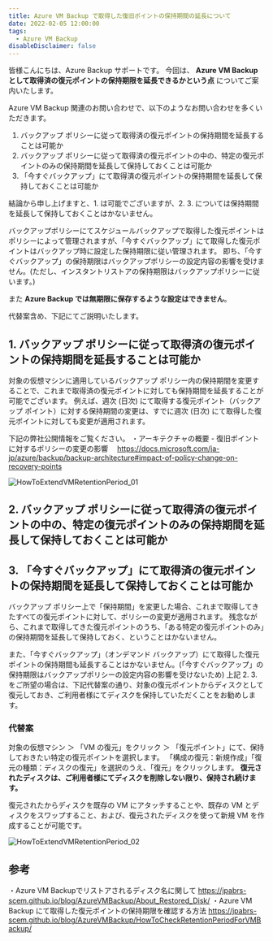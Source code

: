 ```yaml
---
title: Azure VM Backup で取得した復旧ポイントの保持期間の延長について
date: 2022-02-05 12:00:00
tags:
  - Azure VM Backup
disableDisclaimer: false
---
```


<!-- more -->
皆様こんにちは、Azure Backup サポートです。
今回は、 **Azure VM Backup として取得済の復元ポイントの保持期限を延長できるかという点** についてご案内いたします。

Azure VM Backup 関連のお問い合わせで、以下のようなお問い合わせを多くいただきます。
1. バックアップ ポリシーに従って取得済の復元ポイントの保持期間を延長することは可能か
2. バックアップ ポリシーに従って取得済の復元ポイントの中の、特定の復元ポイントのみの保持期間を延長して保持しておくことは可能か
3. 「今すぐバックアップ」にて取得済の復元ポイントの保持期間を延長して保持しておくことは可能か

結論から申し上げますと、1. は可能でございますが、2. 3. については保持期間を延長して保持しておくことはかないません。

バックアップポリシーにてスケジュールバックアップで取得した復元ポイントはポリシーによって管理されますが、「今すぐバックアップ」にて取得した復元ポイントはバックアップ時に設定した保持期限に従い管理されます。
即ち、「今すぐバックアップ」の保持期限はバックアップポリシーの設定内容の影響を受けません。(ただし、インスタントリストアの保持期限はバックアップポリシーに従います。)

また **Azure Backup では無期限に保存するような設定はできません**。

代替案含め、下記にてご説明いたします。

## 1. バックアップ ポリシーに従って取得済の復元ポイントの保持期間を延長することは可能か<a id="1"></a>
対象の仮想マシンに適用しているバックアップ ポリシー内の保持期間を変更することで、これまで取得済の復元ポイントに対しても保持期間を延長することが可能でございます。
例えば、週次 (日次) にて取得する復元ポイント（バックアップ ポイント）に対する保持期間の変更は、すでに週次 (日次) にて取得した復元ポイントに対しても変更が適用されます。

下記の弊社公開情報をご覧ください。
・アーキテクチャの概要 -  復旧ポイントに対するポリシーの変更の影響
　https://docs.microsoft.com/ja-jp/azure/backup/backup-architecture#impact-of-policy-change-on-recovery-points

![HowToExtendVMRetentionPeriod_01](https://user-images.githubusercontent.com/71251920/151024656-f6589f03-6965-47ad-9848-36742f9e3e7e.png)

## 2. バックアップ ポリシーに従って取得済の復元ポイントの中の、特定の復元ポイントのみの保持期間を延長して保持しておくことは可能か<a id="2"></a>
## 3. 「今すぐバックアップ」にて取得済の復元ポイントの保持期間を延長して保持しておくことは可能か<a id="3"></a>
バックアップ ポリシー上で「保持期間」を変更した場合、これまで取得してきたすべての復元ポイントに対して、ポリシーの変更が適用されます。
残念ながら、これまで取得してきた復元ポイントのうち、「ある特定の復元ポイントのみ」の保持期間を延長して保持しておく、ということはかないません。

また、「今すぐバックアップ」（オンデマンド バックアップ）にて取得した復元ポイントの保持期間も延長することはかないません。(「今すぐバックアップ」の保持期限はバックアップポリシーの設定内容の影響を受けないため)
上記 2. 3. をご所望の場合は、下記代替案の通り、対象の復元ポイントからディスクとして復元しておき、ご利用者様にてディスクを保持していただくことをお勧めします。

 ###  代替案<a id="4"></a>
対象の仮想マシン ＞ 「VM の復元」をクリック ＞ 「復元ポイント」にて、保持しておきたい特定の復元ポイントを選択します。
「構成の復元：新規作成」「復元の種類：ディスクの復元」を選択のうえ、「復元」をクリックします。
**復元されたディスクは、ご利用者様にてディスクを削除しない限り、保持され続けます。**

復元されたからディスクを既存の VM にアタッチすることや、既存の VM とディスクをスワップすること、および、復元されたディスクを使って新規 VM を作成することが可能です。

![HowToExtendVMRetentionPeriod_02](https://user-images.githubusercontent.com/71251920/151024649-a76bd670-cc4c-4dc6-9b89-7849ca86f7e2.gif)

 ## 参考<a id="5"></a>
・Azure VM Backupでリストアされるディスク名に関して
https://jpabrs-scem.github.io/blog/AzureVMBackup/About_Restored_Disk/
・Azure VM Backup にて取得した復元ポイントの保持期限を確認する方法
https://jpabrs-scem.github.io/blog/AzureVMBackup/HowToCheckRetentionPeriodForVMBackup/

